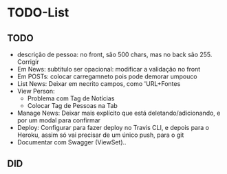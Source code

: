 # TODO-List

## TODO

+ descriçâo de pessoa: no front, sâo 500 chars, mas no back são 255. Corrigir
+ Em News: subtitulo ser opacional: modificar a validaçâo no front
+ Em POSTs: colocar carregamneto pois pode demorar umpouco
+ List News: Deixar em necrito campos, como 'URL+Fontes
+ View Person: 
  + Problema com Tag de Notícias
  + Colocar Tag de Pessoas na Tab
+ Manage News: Deixar mais explícito que está deletando/adicionando, e por um modal para confirmar
+ Deploy: Configurar para fazer deploy no Travis CLI, e depois para o Heroku, assim só vai precisar de um único push, para o git
+ Documentar com Swagger (ViewSet)..

## DID